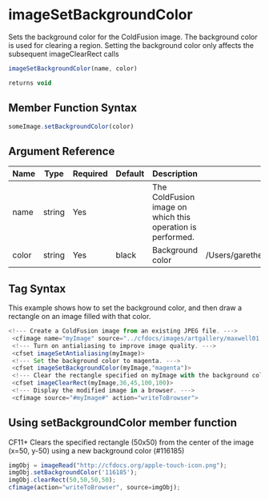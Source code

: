 # imageSetBackgroundColor

 Sets the background color for the ColdFusion image. The background color is used for clearing a region. Setting the background color only affects the subsequent imageClearRect calls

```javascript
imageSetBackgroundColor(name, color)
```

```javascript
returns void
```

## Member Function Syntax

```javascript
someImage.setBackgroundColor(color)
```

## Argument Reference

| Name | Type | Required | Default | Description | Values |
| --- | --- | --- | --- | --- | --- |
| name | string | Yes |  | The ColdFusion image on which this operation is performed. |  |
| color | string | Yes | black | Background color | /Users/garethedwards/development/github/cfdocs/docs/functions/imagesetbackgroundcolor.md|List of three numbers for (R,G,B) values. Each value must be in the range 0–255. |

## Tag Syntax

This example shows how to set the background color, and then draw a rectangle on an image filled with that color.

```javascript
<!--- Create a ColdFusion image from an existing JPEG file. ---> 
 <cfimage name="myImage" source="../cfdocs/images/artgallery/maxwell01.jpg"> 
 <!--- Turn on antialiasing to improve image quality. ---> 
 <cfset imageSetAntialiasing(myImage)> 
 <!--- Set the background color to magenta. ---> 
 <cfset imageSetBackgroundColor(myImage,"magenta")> 
 <!--- Clear the rectangle specified on myImage with the background color specified for the image. ---> 
 <cfset imageClearRect(myImage,36,45,100,100)> 
 <!--- Display the modified image in a browser. ---> 
 <cfimage source="#myImage#" action="writeToBrowser">
```

## Using setBackgroundColor member function

CF11+ Clears the specified rectangle  (50x50) from the center of the image (x=50, y-50) using a new background color (#116185)

```javascript
imgObj = imageRead("http://cfdocs.org/apple-touch-icon.png");
imgObj.setBackgroundColor('116185');
imgObj.clearRect(50,50,50,50);
cfimage(action="writeToBrowser", source=imgObj);
```

